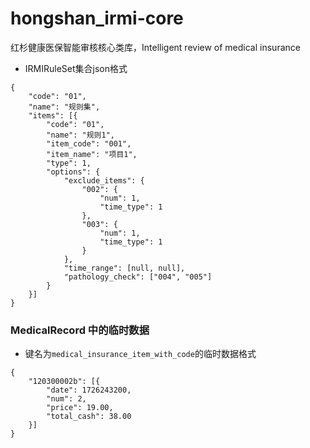 # hongshan_irmi-core
红杉健康医保智能审核核心类库，Intelligent review of medical insurance


- IRMIRuleSet集合json格式
```
{
	"code": "01",
	"name": "规则集",
	"items": [{
		"code": "01",
		"name": "规则1",
		"item_code": "001",
		"item_name": "项目1",
		"type": 1,
		"options": {
			"exclude_items": {
				"002": {
					"num": 1,
					"time_type": 1
				},
				"003": {
					"num": 1,
					"time_type": 1
				}
			},
			"time_range": [null, null],
			"pathology_check": ["004", "005"]
		}
	}]
}
```

### MedicalRecord 中的临时数据

- 键名为`medical_insurance_item_with_code`的临时数据格式
```
{
	"120300002b": [{
		"date": 1726243200,
		"num": 2,
		"price": 19.00,
		"total_cash": 38.00
	}]
}
```
